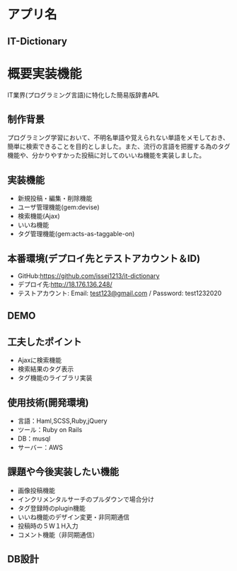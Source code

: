 # アプリ名
## IT-Dictionary

# 概要実装機能
  IT業界(プログラミング言語)に特化した簡易版辞書APL

## 制作背景
  プログラミング学習において、不明名単語や覚えられない単語をメモしておき、簡単に検索できることを目的としました。また、流行の言語を把握する為のタグ機能や、分かりやすかった投稿に対してのいいね機能を実装しました。

## 実装機能
- 新規投稿・編集・削除機能
- ユーザ管理機能(gem:devise)
- 検索機能(Ajax)
- いいね機能
- タグ管理機能(gem:acts-as-taggable-on)

## 本番環境(デプロイ先とテストアカウント＆ID)
- GitHub:https://github.com/issei1213/it-dictionary
- デプロイ先:http://18.176.136.248/
- テストアカウント: Email: test123@gmail.com / Password: test1232020

## DEMO


## 工夫したポイント
 - Ajaxに検索機能
 - 検索結果のタグ表示
 - タグ機能のライブラリ実装


## 使用技術(開発環境)
  - 言語：Haml,SCSS,Ruby,jQuery
  - ツール：Ruby on Rails
  - DB：musql
  - サーバー：AWS

## 課題や今後実装したい機能
  - 画像投稿機能
  - インクリメンタルサーチのプルダウンで場合分け
  - タグ登録時のplugin機能
  - いいね機能のデザイン変更・非同期通信
  - 投稿時の５W１H入力
  - コメント機能（非同期通信）

## DB設計